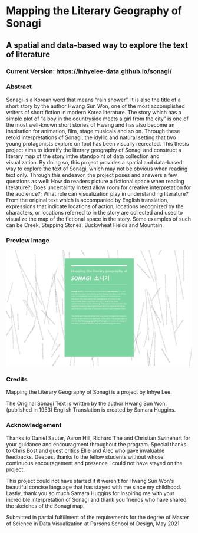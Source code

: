 # Mapping the Literary Geography of Sonagi
## A spatial and data-based way to explore the text of literature

### Current Version: https://inhyelee-data.github.io/sonagi/

### Abstract
Sonagi is a Korean word that means “rain shower”. It is also the title of a short story by the author Hwang Sun Won, one of the most accomplished writers of short fiction in modern Korea literature. The story which has a simple plot of “a boy in the countryside meets a girl from the city” is one of the most well-known short stories of Hwang and has also become an inspiration for animation, film, stage musicals and so on. Through these retold interpretations of Sonagi, the idyllic and natural setting that two young protagonists explore on foot has been visually recreated. This thesis project aims to identify the literary geography of Sonagi and construct a literary map of the story inthe standpoint of data collection and visualization. By doing so, this project provides a spatial and data-based way to explore the text of Sonagi, which may not be obvious when reading text only. Through this endeavor, the project poses and answers a few questions as well: How do readers picture a fictional space when reading literature?; Does uncertainty in text allow room for creative interpretation for the audience?; What role can visualization play in understanding literature? From the original text which is accompanied by English translation, expressions that indicate locations of action, locations recognized by the characters, or locations referred to in the story are collected and used to visualize the map of the fictional space in the story. Some examples of such can be Creek, Stepping Stones, Buckwheat Fields and Mountain. 

### Preview Image
<img src="https://github.com/InhyeLee-Data/thesis-2021/blob/main/preview.png" width=650px>

### Credits
Mapping the Literary Geography of Sonagi is a project by Inhye Lee.

The Original Sonagi Text is written by the author Hwang Sun Won. (published in 1953)
English Translation is created by Samara Huggins.

### Acknowledgement
Thanks to Daniel Sauter, Aaron Hill, Richard The and Christian Swinehart for your guidance and encouragment throughout the program.
Special thanks to Chris Bost and guest critics Ellie and Alec who gave invaluable feedbacks.
Deepest thanks to the fellow students without whose continuous encouragement and presence I could not have stayed on the project.

This project could not have started if it weren't for Hwang Sun Won's beautiful concise language that has stayed with me since my childhood. 
Lastly, thank you so much Samara Huggins for inspiring me with your incredible interpretation of Sonagi and thank you friends who have shared the sketches of the Sonagi map. 

Submitted in partial fulfillment of the requirements for the degree of Master of Science in Data Visualization at Parsons School of Design,  May 2021
